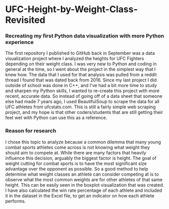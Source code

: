 # UFC-Height-by-Weight-Class-Revisited
### Recreating my first Python data visualization with more Python experience

The first repository I published to GitHub back in September was a data visualization project where I analyzed the heights for UFC Fighters depending on their weight class. I was very new to Python and coding in general at the time, so I went about the project in the simplest way that I knew how. The data that I used for that analysis was pulled from a reddit thread I found that was dated back from 2016. Since my last project I did outside of school was done in C++, and I've had a bit more time to study and sharpen my Python skills, I wanted to re-create this project with more recent, accurate data. So instead of going off of a data sheet that someone else had made 7 years ago, I used BeautifulSoup to scrape the data for all UFC athletes from ufcstats.com. This is still a fairly simple web scraping project, and my hope is that other coders/students that are still getting their feet wet with Python can use this as a reference. 

### Reason for research
I chose this topic to analyze because a common dilemma that many young combat sports athletes come across is not knowing what weight they should aim to compete at. While there are many factors that heavily influence this decision, arguably the biggest factor is height. The goal of weight cutting for combat sports is to have the most significant size advantage over the opponent as possible. So a good method to help determine what weight classes an athlete can consider competing at is to observe what the most common weights are for other athletes of that same height. This can be easily seen in the boxplot visualization that was created. I have also calculated the win rate percentage of each athlete and included it in the dataset in the Excel file, to get an indicator on how each athlete performs. 
